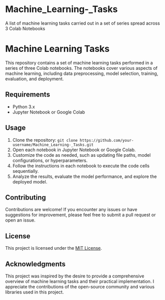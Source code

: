 # Machine_Learning-_Tasks
A list of machine learning tasks carried out in a set of series spread across 3 Colab Notebooks

# Machine Learning Tasks

This repository contains a set of machine learning tasks performed in a series of three Colab notebooks. The notebooks cover various aspects of machine learning, including data preprocessing, model selection, training, evaluation, and deployment.

## Requirements

- Python 3.x
- Jupyter Notebook or Google Colab

## Usage

1. Clone the repository: `git clone https://github.com/your-username/Machine_Learning-_Tasks.git`
2. Open each notebook in Jupyter Notebook or Google Colab.
3. Customize the code as needed, such as updating file paths, model configurations, or hyperparameters.
4. Follow the instructions in each notebook to execute the code cells sequentially.
5. Analyze the results, evaluate the model performance, and explore the deployed model.

## Contributing

Contributions are welcome! If you encounter any issues or have suggestions for improvement, please feel free to submit a pull request or open an issue.

## License

This project is licensed under the [MIT License](LICENSE).

## Acknowledgments

This project was inspired by the desire to provide a comprehensive overview of machine learning tasks and their practical implementation. I appreciate the contributions of the open-source community and various libraries used in this project.
